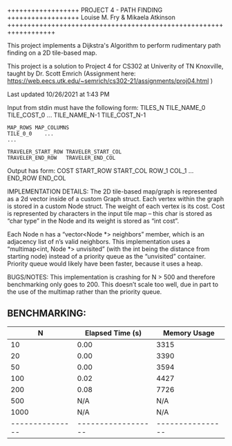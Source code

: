 
 ++++++++++++++++++   PROJECT 4 - PATH FINDING   ++++++++++++++++++
                  Louise M. Fry & Mikaela Atkinson
 ++++++++++++++++++++++++++++++++++++++++++++++++++++++++++++++++++

This project implements a Dijkstra's Algorithm to perform rudimentary path finding on a 2D tile-based map.

This project is a solution to Project 4 for CS302 at Univerity of TN Knoxville, taught by Dr. Scott Emrich
    (Assignment here: https://web.eecs.utk.edu/~semrich/cs302-21/assignments/proj04.html )
    
Last updated 10/26/2021 at 1:43 PM

 Input from stdin must have the following form:
    TILES_N
    TILE_NAME_0	TILE_COST_0
    ...
    TILE_NAME_N-1	TILE_COST_N-1

    MAP_ROWS MAP_COLUMNS
    TILE_0_0    ...
    ...

    TRAVELER_START_ROW TRAVELER_START_COL
    TRAVELER_END_ROW   TRAVELER_END_COL

 Output has form:
    COST
    START_ROW START_COL
    ROW_1 COL_1
    ...
    END_ROW END_COL

IMPLEMENTATION DETAILS:
The 2D tile-based map/graph is represented as a 2d vector inside of a custom Graph struct. 
Each vertex within the graph is stored in a custom Node struct. 
The weight of each vertex is its cost. Cost is represented by characters in the input tile map – 
this char is stored as “char type” in the Node and its weight is stored as “int cost”. 

Each Node n has a “vector<Node *> neighbors” member, which is an adjacency list of n’s valid neighbors. 
This implementation uses a “multimap<int, Node *> unvisited” (with the int being the distance from starting node) 
instead of a priority queue as the “unvisited” container.  
Priority queue would likely have been faster, because it uses a heap. 

BUGS/NOTES: 
This implementation is crashing for N > 500 and therefore benchmarking only goes to 200.
This doesn’t scale too well, due in part to the use of the multimap rather than the priority queue.

BENCHMARKING:
-----------------------------------------------------
| N             | Elapsed Time (s) | Memory Usage   |
|---------------|------------------|----------------|
| 10            | 0.00             | 3315           |
| 20            | 0.00             | 3390           |
| 50            | 0.00             | 3594           |
| 100           | 0.02             | 4427           |
| 200           | 0.08             | 7726           |
| 500           | N/A              | N/A            |
| 1000          | N/A              | N/A            |
|---------------|------------------|----------------|

